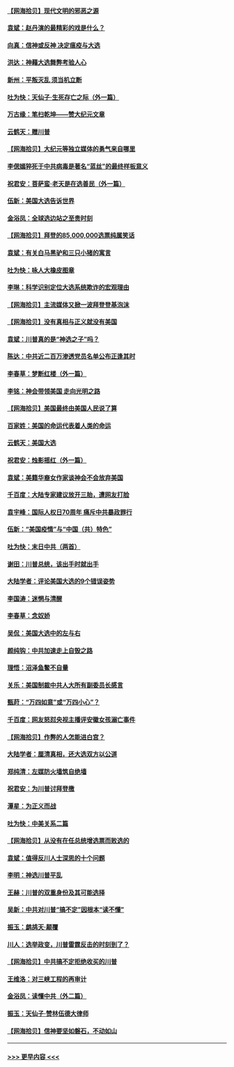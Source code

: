 #### [【网海拾贝】现代文明的邪恶之源](../pages/nsc993/n12634425.md?t=12211351) 
#### [袁斌：赵丹演的最精彩的戏是什么？](../pages/nsc993/n12633316.md?t=12211351) 
#### [向真：信神或反神 决定瘟疫与大选](../pages/nsc993/n12632710.md?t=12211351) 
#### [洪达：神藉大选舞弊考验人心](../pages/nsc993/n12631962.md?t=12211351) 
#### [新州：平叛灭乱  须当机立断](../pages/nsc993/n12631946.md?t=12211351) 
#### [吐为快：天仙子‧生死存亡之际（外一篇）](../pages/nsc993/n12631927.md?t=12211351) 
#### [万古缘：笔扫乾坤——赞大纪元文章](../pages/nsc993/n12631922.md?t=12211351) 
#### [云鹤天：赠川普](../pages/nsc993/n12631823.md?t=12211351) 
#### [【网海拾贝】大纪元等独立媒体的勇气来自哪里](../pages/nsc993/n12629961.md?t=12211351) 
#### [李偲嫣猝死于中共病毒是著名“蓝丝”的最终样板意义](../pages/nsc993/n12628812.md?t=12211351) 
#### [祝君安：菩萨蛮·老天是在选善民（外一篇）](../pages/nsc993/n12628793.md?t=12211351) 
#### [伍新：美国大选告诉世界](../pages/nsc993/n12628768.md?t=12211351) 
#### [金浴凤：全球选边站之至贵时刻](../pages/nsc993/n12627318.md?t=12211351) 
#### [【网海拾贝】拜登的85,000,000选票纯属笑话](../pages/nsc993/n12626569.md?t=12211351) 
#### [袁斌：有关白马黑驴和三只小猪的寓言](../pages/nsc993/n12626198.md?t=12211351) 
#### [吐为快：咏人大橡皮图章](../pages/nsc993/n12624470.md?t=12211351) 
#### [李琳：科学识别定位大选系统欺诈的宏观理由](../pages/nsc993/n12624340.md?t=12211351) 
#### [【网海拾贝】主流媒体又掀一波拜登登基泡沫](../pages/nsc993/n12624000.md?t=12211351) 
#### [【网海拾贝】没有真相与正义就没有美国](../pages/nsc993/n12621885.md?t=12211351) 
#### [袁斌：川普真的是“神选之子”吗？](../pages/nsc993/n12621749.md?t=12211351) 
#### [陈达：中共近二百万渗透党员名单公布正逢其时](../pages/nsc993/n12620870.md?t=12211351) 
#### [李春草：梦断红楼（外一篇）](../pages/nsc993/n12619122.md?t=12211351) 
#### [李铭：神会带领美国 走向光明之路](../pages/nsc993/n12618584.md?t=12211351) 
#### [【网海拾贝】美国最终由美国人民说了算](../pages/nsc993/n12617255.md?t=12211351) 
#### [百家姓：美国的命运代表着人类的命运](../pages/nsc993/n12615838.md?t=12211351) 
#### [云鹤天：美国大选](../pages/nsc993/n12615994.md?t=12211351) 
#### [祝君安：烛影摇红（外一篇）](../pages/nsc993/n12615975.md?t=12211351) 
#### [袁斌：美籍华裔女作家谈神会不会放弃美国](../pages/nsc993/n12615263.md?t=12211351) 
#### [千百度：大陆专家建议放开三胎，遭网友打脸](../pages/nsc993/n12614456.md?t=12211351) 
#### [袁宇峰：国际人权日70周年 痛斥中共暴政罪行](../pages/nsc993/n12611965.md?t=12211351) 
#### [伍新：“美国疫情”与“中国（共）特色”](../pages/nsc993/n12611463.md?t=12211351) 
#### [吐为快：末日中共（两首）](../pages/nsc993/n12611461.md?t=12211351) 
#### [谢田：川普总统，该出手时就出手](../pages/nsc993/n12610905.md?t=12211351) 
#### [大陆学者：评论美国大选的9个错误姿势](../pages/nsc993/n12609586.md?t=12211351) 
#### [李国涛：迷惘与清醒](../pages/nsc993/n12607532.md?t=12211351) 
#### [李春草：念奴娇](../pages/nsc993/n12607083.md?t=12211351) 
#### [吴侃：美国大选中的左与右](../pages/nsc993/n12607054.md?t=12211351) 
#### [颜纯钩：中共加速走上自毁之路](../pages/nsc993/n12606473.md?t=12211351) 
#### [理悟：沼泽鱼鳖不自量](../pages/nsc993/n12606454.md?t=12211351) 
#### [关乐：美国制裁中共人大所有副委员长感言](../pages/nsc993/n12606442.md?t=12211351) 
#### [甄莳：“万四如意”或“万四小心”？](../pages/nsc993/n12606091.md?t=12211351) 
#### [千百度：网友怒怼央视主播评安徽女孩溺亡事件](../pages/nsc993/n12605370.md?t=12211351) 
#### [【网海拾贝】作弊的人怎能进白宫？](../pages/nsc993/n12603546.md?t=12211351) 
#### [大陆学者：厘清真相，还大选双方以公道](../pages/nsc993/n12603475.md?t=12211351) 
#### [郑纯清：左媒防火墙筑自绝墙](../pages/nsc993/n12602226.md?t=12211351) 
#### [祝君安：为川普讨拜登檄](../pages/nsc993/n12602199.md?t=12211351) 
#### [潭星：为正义而战](../pages/nsc993/n12600926.md?t=12211351) 
#### [吐为快：中美关系二篇](../pages/nsc993/n12600908.md?t=12211351) 
#### [【网海拾贝】从没有在任总统增选票而败选的](../pages/nsc993/n12600435.md?t=12211351) 
#### [袁斌：值得反川人士深思的十个问题](../pages/nsc993/n12600332.md?t=12211351) 
#### [李明：神选川普平乱](../pages/nsc993/n12599751.md?t=12211351) 
#### [王赫：川普的双重身份及其可能选择](../pages/nsc993/n12599723.md?t=12211351) 
#### [吴新：中共对川普“搞不定”因根本“读不懂”](../pages/nsc993/n12599502.md?t=12211351) 
#### [振玉：鹧鸪天‧颠覆](../pages/nsc993/n12599494.md?t=12211351) 
#### [川人：选举政变，川普雷霆反击的时刻到了？](../pages/nsc993/n12599291.md?t=12211351) 
#### [【网海拾贝】中共搞不定拒绝收买的川普](../pages/nsc993/n12598955.md?t=12211351) 
#### [王维洛：对三峡工程的再审计](../pages/nsc993/n12598436.md?t=12211351) 
#### [金浴凤：读懂中共（外二篇）](../pages/nsc993/n12597943.md?t=12211351) 
#### [振玉：天仙子‧赞林伍德大律师](../pages/nsc993/n12597929.md?t=12211351) 
#### [【网海拾贝】信神要坚如磐石，不动如山](../pages/nsc993/n12597901.md?t=12211351) 

----
#### [ >>> 更早内容 <<< ](../indexes/nsc993-earlier.md)
